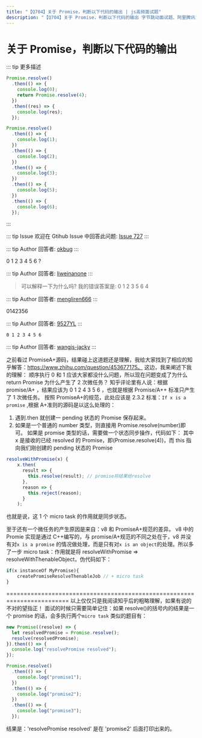 ```yaml
---
title: "【Q704】关于 Promise，判断以下代码的输出 | js高频面试题"
description: "【Q704】关于 Promise，判断以下代码的输出 字节跳动面试题、阿里腾讯面试题、美团小米面试题。"
---
```


# 关于 Promise，判断以下代码的输出

::: tip 更多描述

```js
Promise.resolve()
  .then(() => {
    console.log(0);
    return Promise.resolve(4);
  })
  .then((res) => {
    console.log(res);
  });

Promise.resolve()
  .then(() => {
    console.log(1);
  })
  .then(() => {
    console.log(2);
  })
  .then(() => {
    console.log(3);
  })
  .then(() => {
    console.log(5);
  })
  .then(() => {
    console.log(6);
  });
```

:::

::: tip Issue
欢迎在 Gtihub Issue 中回答此问题: [Issue 727](https://github.com/shfshanyue/Daily-Question/issues/727)
:::

::: tip Author
回答者: [okbug](https://github.com/okbug)
:::

0 1 2 3 4 5 6
?

::: tip Author
回答者: [liweinanone](https://github.com/liweinanone)
:::

> 可以解释一下为什么吗?
> 我的错误答案是: 0 1 2 3 5 6 4

::: tip Author
回答者: [mengliren666](https://github.com/mengliren666)
:::

0142356

::: tip Author
回答者: [9527YL](https://github.com/9527YL)
:::

`0 1 2 3 4 5 6`

::: tip Author
回答者: [wangjs-jacky](https://github.com/wangjs-jacky)
:::

之前看过 PromiseA+源码，结果碰上这道题还是理解，我给大家找到了相应的知乎解答：https://www.zhihu.com/question/453677175。
这边，我来阐述下我的理解：
顺序执行 0 和 1 应该大家都没什么问题，所以现在问题变成了为什么 return Promise 为什么产生了 2 次微任务？
知乎评论里有人说：根据 promise/A+ ，结果应该为 0 1 2 4 3 5 6 ，也就是根据 Promise/A++ 标准只产生了 1 次微任务。
按照 PromiseA+的规范，此处应该是 2.3.2 标准：`If x is a promise` ,根据 A+准则的源码是以这么处理的：

1. 遇到.then 就创建一 pending 状态的 Promise 保存起来。
2. 如果是一个普通的 number 类型，则直接用 Promise.resolve(number)即可。
   如果是 promise 类型的话，需要做一个状态同步操作，代码如下：
   其中 x 是接收的已经 resolved 的 Promise，即(Promise.resolve(4))，而 this 指向我们刚创建的 pending 状态的 Promise

```javascript
resolveWithPromise(x) {
    x.then(
      result => {
        this.resolve(result); // promise将结果给resolve
      },
      reason => {
        this.reject(reason);
      }
    );
```

也就是说，这 1 个 micro task 的作用就是同步状态。

至于还有一个微任务的产生原因是来自：v8 和 PromiseA+规范的差异。
v8 中的 Promie 实现是通过 C++编写的，与 promise/A+规范的不同之处在于，v8 并没有对`x is a promise` 的情况做处理，而是只有对`x is an object`的处理。所以多了一步 micro task：作用就是将 resolveWithPromise => resolveWithThenableObject，伪代码如下：

```javascript
if(x instanceOf MyPromise){
    createPromiseResolveThenableJob // + micro task
}
```

========================================================================
以上仅仅只是我阅读知乎后的粗略理解，如果有说的不对的望指正！
面试的时候只需要简单记住：如果 resolve()的括号内的结果是一个 promise 的话，会多执行两个`micro task`
类似的题目有：

```javascript
new Promise((resolve) => {
  let resolvedPromise = Promise.resolve();
  resolve(resolvedPromise);
}).then(() => {
  console.log("resolvePromise resolved");
});

Promise.resolve()
  .then(() => {
    console.log("promise1");
  })
  .then(() => {
    console.log("promise2");
  })
  .then(() => {
    console.log("promise3");
  });
```

结果是：'resolvePromise resolved' 是在 'promise2' 后面打印出来的。
